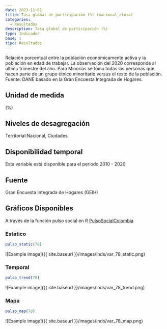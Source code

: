 ```yaml
---
date: 2023-11-01
title: Tasa global de participación (%) (nacional_etnia)
categories:
  - Resultados
description: Tasa global de participación (%)
type: Indicador
base: 1
tipo: Resultados
--- 
```


Relación porcentual entre la población económicamente activa y la población en edad de trabajar. La observación del 2020 corresponde al último trimestre del año. Para Minorias se toma todas las personas que hacen parte de un grupo étnico minoritario versus el resto de la población.
Fuente: DANE basado en la Gran Encuesta Integrada de Hogares.

## Unidad de medida
(%)

## Niveles de desagregación
Territorial:Nacional, Ciudades

## Disponibilidad temporal
Esta variable está disponible para el periodo 2010 - 2020

## Fuente
Gran Encuesta Integrada de Hogares (GEIH)

## Gráficos Disponibles

A través de la función pulso social en R [PulsoSocialColombia](https://github.com/pulsosocialcolombia/PulsoSocialColombia)

### Estático

``` R
pulso_static(78)
```

![Example image]({{ site.baseurl }}/images/inds/var_78_static.png)

### Temporal

``` R
pulso_trend(78)
```

![Example image]({{ site.baseurl }}/images/inds/var_78_trend.png)

### Mapa

``` R
pulso_map(78)
```

![Example image]({{ site.baseurl }}/images/inds/var_78_map.png)